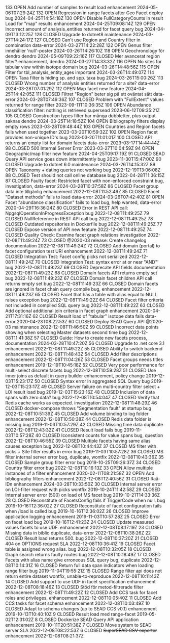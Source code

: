 133	OPEN	Add number of samples to result load	enhancement	2024-05-06T07:29:24Z
132	OPEN	Regression in range facets after Geo Facet deploy	bug	2024-04-25T14:54:18Z
130	OPEN	Disable FullCategoryCounts in result Load for "map" results	enhancement	2024-04-25T09:08:14Z
129	OPEN	Incorrect amount of analysis_entities returned for facet query	bug	2024-04-09T13:12:25Z
128	CLOSED	Upgrade to dotnet8	maintenance	2024-03-27T14:24:17Z
127	CLOSED	Can't use Region and Country filter in combination	data-error	2024-03-27T14:22:28Z
122	OPEN	Genus filter innehåller 'null'-poster		2024-03-26T14:26:10Z
118	OPEN	Geochronology för dendro	dendro	2024-05-09T09:22:16Z
117	CLOSED	Mer avancerat region filter?	enhancement, dendro	2024-03-27T14:33:32Z
116	OPEN	No sites for tabular view within isotope domain	bug	2024-03-26T14:48:56Z
115	OPEN	Filter for tbl_analysis_entity_ages	important	2024-03-26T14:49:07Z
114	OPEN	Taxa filter is hiding sp. and spp. taxa	bug	2024-03-26T15:00:26Z
113	CLOSED	Wrong number of analysis entities returned for a site?	data-error	2024-03-28T07:01:29Z
112	OPEN	Map facet	new feature	2024-04-25T14:42:05Z
111	CLOSED	Filtret "Region" beter sig på ett oväntat sätt	data-error	2024-03-28T07:49:36Z
107	CLOSED	Problem with "FullExtent" values returned for range filter		2023-09-11T10:36:35Z
106	OPEN	Abundance classification filter: nothing is retrieved	supersead	2023-06-12T09:35:21Z
105	CLOSED	Construction types filter har många dubbletter, plus output saknas	dendro	2024-03-25T14:18:52Z
104	OPEN	Bibliography filters display empty rows		2023-03-28T09:48:44Z
103	OPEN	Countries and Region facets fails when used together		2023-03-20T10:59:32Z
102	OPEN	Region facet provides non-unique ID's	bug	2023-03-20T11:01:01Z
100	CLOSED	API returns an empty list for domain facets	data-error	2023-03-17T14:44:44Z
98	CLOSED	500 Internal Server Error		2023-03-27T10:04:59Z
94	OPEN	Geographic/map filter	new feature	2024-04-25T09:17:19Z
91	CLOSED	SEAD Query API service goes down intermittently	bug	2023-11-30T15:47:00Z
90	CLOSED	Upgrade to dotnet 6.0	maintenance	2024-03-26T14:15:32Z
89	OPEN	Taxonomy + dating queries not working	bug	2022-12-19T13:06:08Z
88	CLOSED	Test should not call online database	bug	2022-04-28T11:36:15Z
87	CLOSED	Faulty facet: Restricted facet with non-enforced constraint	bug, investigation, data-error	2024-03-28T10:37:58Z
86	CLOSED	Facet group data inte tillgänlig	enhancement	2022-12-08T11:52:49Z
85	CLOSED	Facet "Dataset methods" fails to load	data-error	2024-03-26T07:42:40Z
81	OPEN	Facet "abundance classification" fails to load	bug, help wanted, data-error	2020-04-29T16:36:24Z
80	CLOSED	Error in REST API call: NpgsqlOperationInProgressException	bug	2022-12-08T11:49:25Z
79	CLOSED	NullReference in REST API call	bug	2022-12-08T11:49:25Z
78	CLOSED	Outdated repositories in Dockerfile	bug	2022-12-08T11:49:25Z
77	CLOSED	Expose version of API	new feature	2022-12-08T11:49:25Z
74	CLOSED	Quality Check: Examine facet graph relations	investigation	2022-12-08T11:49:24Z
73	CLOSED	@2020-03 release: Create changelog	documentation	2022-12-08T11:49:24Z
72	CLOSED	Add domain (portal) to facet configuration test URI	enhancement	2022-12-08T11:49:24Z
71	CLOSED	Integration Test: Facet config picks not serialized		2022-12-08T11:49:24Z
70	CLOSED	Integration Test: syntax error at or near "AND"'	bug	2022-12-08T11:49:23Z
69	CLOSED	Deprecate API fields	documentation	2022-12-08T11:49:23Z
68	CLOSED	Domain facets API returns empty set	bug	2022-12-08T11:49:23Z
67	CLOSED	Domain facet children API call returns empty set	bug	2022-12-08T11:49:23Z
66	CLOSED	Domain facets are ignored in facet chain query compile	bug, enhancement	2022-12-08T11:49:23Z
65	CLOSED	Facet that has a table with alias equal to NULL raises exception	bug	2022-12-08T11:49:22Z
64	CLOSED	Facet filter criteria not included in compiled SQL query	bug	2022-12-08T11:49:22Z
63	CLOSED	Add optional additional join criteria in facet graph	enhancement	2020-04-21T17:31:16Z
62	CLOSED	Result load of "tabular" isotope data fails	data-error	2020-04-23T08:22:53Z
60	CLOSED	Deploy SEAD Query API @2020-03	maintenance	2022-12-08T11:46:50Z
59	CLOSED	Incorrect data points showing when selecting Master datasets second time	bug	2022-12-08T11:41:38Z
57	CLOSED	Guide: How to create new facets	process, documentation	2024-03-28T10:47:20Z
56	CLOSED	Upgrade to .net core 3.1	enhancement	2022-12-08T11:49:22Z
55	CLOSED	Ability to switch backend	enhancement	2022-12-08T11:48:43Z
54	CLOSED	Add filter descriptions	enhancement	2022-12-08T11:04:26Z
53	CLOSED	Facet groups needs titles	enhancement	2019-12-19T10:45:18Z
52	CLOSED	Very poor performance for multi-select discrete facets	bug	2022-12-08T10:59:28Z
51	CLOSED	Use inner joins as default in query builder	enhancement, policy change	2019-12-03T15:23:17Z
50	CLOSED	Syntax error in aggregated SQL Query	bug	2019-12-03T15:23:17Z
49	CLOSED	Server failure on multi-country filter select + LOI result load	bug	2019-12-03T15:23:16Z
48	CLOSED	Inclusion of data spans with zero data?	bug	2022-12-08T10:54:04Z
47	CLOSED	Verify that Redis cache works as expected.	investigation	2022-12-08T11:48:29Z
46	CLOSED	docker-compose throws "Segmentation fault" at startup	bug	2022-12-08T10:51:39Z
45	CLOSED	Add volume binding to log folder	enhancement	2022-12-08T10:50:38Z
44	CLOSED	Redis data folder is missing	bug	2019-11-03T10:57:29Z
42	CLOSED	Missing time data	duplicate	2022-12-08T12:43:32Z
41	CLOSED	Result load fails	bug	2019-11-03T10:57:28Z
40	CLOSED	Iconsistent counts for value spans	bug, question	2022-12-08T10:46:55Z
39	CLOSED	Multiple facets having same alias causes exception	bug	2022-12-08T10:44:43Z
37	CLOSED	MS filter with picks + Site filter results in error	bug	2019-11-03T10:57:28Z
36	CLOSED	MS filter internal server error	bug, duplicate, wontfix	2022-12-08T10:43:36Z
35	CLOSED	Sample group filter error	bug	2019-10-25T09:26:37Z
34	CLOSED	Country filter error	bug	2022-12-08T10:16:13Z
33	OPEN	Allow multiple instances of a filter	enhancement	2020-02-11T08:21:58Z
32	OPEN	Add bibliography filters	enhancement	2022-12-08T12:40:56Z
31	CLOSED	Raä-IDn	enhancement	2024-03-28T10:33:50Z
30	CLOSED	Internal server error on LOI-filter request with picks	wontfix	2019-10-24T11:42:58Z
29	CLOSED	Internal server error (500) on load of MS facet	bug	2019-10-21T14:33:36Z
28	CLOSED	Reconstitute of FacetsConfig fails if TriggerCode when null.	bug	2019-10-16T12:36:02Z
27	CLOSED	Reconstitute of facet configuration fails when /load is called	bug	2019-10-16T12:36:02Z
26	CLOSED	Improve application logging	enhancement	2019-11-03T10:57:28Z
25	CLOSED	Error on facet load	bug	2019-10-16T12:41:23Z
24	CLOSED	Update measured values facets to use UDF.	enhancement	2022-12-08T08:17:19Z
23	CLOSED	Missing data in biblio	duplicate, data-error	2022-12-08T10:38:26Z
22	CLOSED	Result load returns 500.	bug	2022-12-08T10:37:20Z
21	CLOSED	404 on OPTIONS request	SLA	2022-12-08T10:36:41Z
19	CLOSED	Facet table is assigned wrong alias.	bug	2022-12-08T10:32:05Z
18	CLOSED	Graph search returns faulty routes	bug	2022-12-08T10:18:49Z
17	CLOSED	Facets with alias name give erroneous SQL query	bug, duplicate	2022-12-08T10:14:31Z
16	CLOSED	Return full data span indicators when loading range filter	bug	2019-11-04T19:55:21Z
15	CLOSED	Range filter api does not return entire dataset	wontfix, unable-to-reproduce	2022-12-08T10:11:43Z
14	CLOSED	Add support to use UDF in facet specification	enhancement	2022-12-08T08:18:46Z
13	CLOSED	Stöd för metod-filtrerade filter	enhancement	2022-12-08T11:49:22Z
12	CLOSED	Add CCS task for facet roles and privileges.	enhancement	2022-12-08T10:05:40Z
11	CLOSED	Add CCS tasks for facet schema	enhancement	2022-12-08T10:03:49Z
10	CLOSED	Adapt to schema changes (up to SEAD CCS v0.1)	enhancement	2019-10-13T10:40:10Z
9	CLOSED	Result load med range-facet		2019-05-02T12:31:02Z
8	CLOSED	Dockerize SEAD Query API application	enhancement	2019-10-11T20:51:38Z
7	CLOSED	Move system to SEAD server	SLA	2022-12-08T08:22:53Z
6	CLOSED	~~SuperSEAD CSV exporter~~	enhancement	2022-12-08T08:21:37Z
